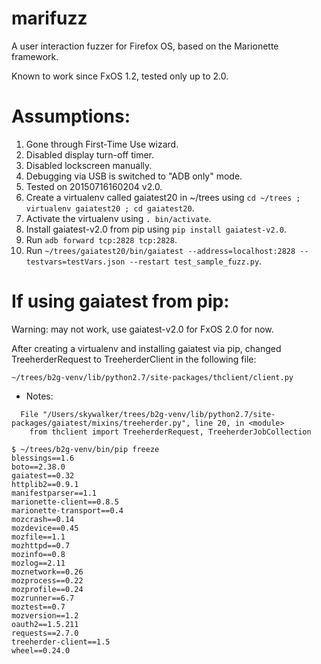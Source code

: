 marifuzz
========

A user interaction fuzzer for Firefox OS, based on the Marionette framework.

Known to work since FxOS 1.2, tested only up to 2.0.

Assumptions:
============
1. Gone through First-Time Use wizard.
2. Disabled display turn-off timer.
3. Disabled lockscreen manually.
4. Debugging via USB is switched to "ADB only" mode.
5. Tested on 20150716160204 v2.0.
6. Create a virtualenv called gaiatest20 in ~/trees using `cd ~/trees ; virtualenv gaiatest20 ; cd gaiatest20`.
7. Activate the virtualenv using `. bin/activate`.
8. Install gaiatest-v2.0 from pip using `pip install gaiatest-v2.0`.
9. Run `adb forward tcp:2828 tcp:2828`.
10. Run `~/trees/gaiatest20/bin/gaiatest --address=localhost:2828 --testvars=testVars.json --restart test_sample_fuzz.py`.

If using gaiatest from pip:
===========================

Warning: may not work, use gaiatest-v2.0 for FxOS 2.0 for now.

After creating a virtualenv and installing gaiatest via pip, changed TreeherderRequest to TreeherderClient in the following file:
```
~/trees/b2g-venv/lib/python2.7/site-packages/thclient/client.py
```
  * Notes:
```
  File "/Users/skywalker/trees/b2g-venv/lib/python2.7/site-packages/gaiatest/mixins/treeherder.py", line 20, in <module>
    from thclient import TreeherderRequest, TreeherderJobCollection

$ ~/trees/b2g-venv/bin/pip freeze
blessings==1.6
boto==2.38.0
gaiatest==0.32
httplib2==0.9.1
manifestparser==1.1
marionette-client==0.8.5
marionette-transport==0.4
mozcrash==0.14
mozdevice==0.45
mozfile==1.1
mozhttpd==0.7
mozinfo==0.8
mozlog==2.11
moznetwork==0.26
mozprocess==0.22
mozprofile==0.24
mozrunner==6.7
moztest==0.7
mozversion==1.2
oauth2==1.5.211
requests==2.7.0
treeherder-client==1.5
wheel==0.24.0
```
